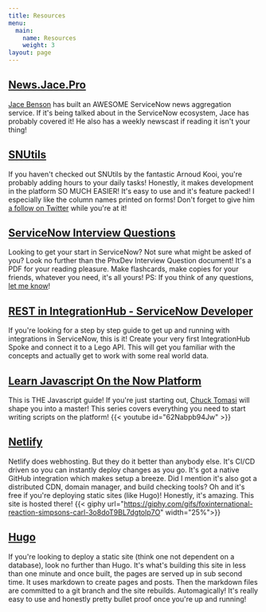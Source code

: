 ```yaml
---
title: Resources
menu:
  main:
    name: Resources
    weight: 3
layout: page
---
```

## [News.Jace.Pro](https://news.jace.pro)

[Jace Benson](https://www.linkedin.com/in/jacebenson/) has built an AWESOME ServiceNow news aggregation service. If it's being talked about in the ServiceNow ecosystem, Jace has probably covered it! He also has a weekly newscast if reading it isn't your thing!

## [SNUtils](https://www.arnoudkooi.com/)

If you haven't checked out SNUtils by the fantastic Arnoud Kooi, you're probably adding hours to your daily tasks! Honestly, it makes development in the platform SO MUCH EASIER! It's easy to use and it's feature packed! I especially like the column names printed on forms! Don't forget to give him [a follow on Twitter](https://twitter.com/sn_utils) while you're at it!

## [ServiceNow Interview Questions](https://phxdev.me/docs/ServiceNow%20Interview%20Questions.pdf)

Looking to get your start in ServiceNow? Not sure what might be asked of you? Look no further than the PhxDev Interview Question document! It's a PDF for your reading pleasure. Make flashcards, make copies for your friends, whatever you need, it's all yours! PS: If you think of any questions, [let me know](/contact)!

## [REST in IntegrationHub - ServiceNow Developer](https://developer.servicenow.com/dev.do#!/learn/courses/quebec/app_store_learnv2_rest_quebec_rest_integrations/app_store_learnv2_rest_quebec_rest_in_integrationhub/app_store_learnv2_rest_quebec_rest_in_integrationhub_objectives)
If you're looking for a step by step guide to get up and running with integrations in ServiceNow, this is it! Create your very first IntegrationHub Spoke and connect it to a Lego API. This will get you familiar with the concepts and actually get to work with some real world data.

## [Learn Javascript On the Now Platform](https://www.youtube.com/watch?v=62Nabpb94Jw&list=PL3rNcyAiDYK2_87aRvXEmAyD8M9DARVGK)
This is THE Javascript guide! If you're just starting out, [Chuck Tomasi](https://www.chucktomasi.com/) will shape you into a master! This series covers everything you need to start writing scripts on the platform!
{{< youtube id="62Nabpb94Jw" >}}

## [Netlify](https://netlify.com)
Netlify does webhosting. But they do it better than anybody else. It's CI/CD driven so you can instantly deploy changes as you go. It's got a native GitHub integration which makes setup a breeze. Did I mention it's also got a distributed CDN, domain manager, and build checking tools? Oh and it's free if you're deploying static sites (like Hugo)! Honestly, it's amazing. This site is hosted there! {{< giphy url="https://giphy.com/gifs/foxinternational-reaction-simpsons-carl-3o8doT9BL7dgtolp7O" width="25%">}}

## [Hugo](https://gohugo.io)
If you're looking to deploy a static site (think one not dependent on a database), look no further than Hugo. It's what's building this site in less than one minute and once built, the pages are served up in sub second time. It uses markdown to create pages and posts. Then the markdown files are committed to a git branch and the site rebuilds. Automagically! It's really easy to use and honestly pretty bullet proof once you're up and running!